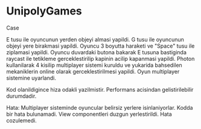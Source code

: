 # UnipolyGames
Case


E tusu ile oyuncunun yerden objeyi almasi yapildi.
G tusu ile oyuncunun objeyi yere birakmasi yapildi.
Oyuncu 3 boyutta haraketi ve "Space" tusu ile ziplamasi yapildi.
Oyuncu duvardaki butona bakarak E tusuna bastiginda raycast ile tetikleme gerceklestirilip kapinin acilip kapanmasi yapildi.
Photon kullanilarak 4 kisilip multiplayer sistemi kuruldu ve yukarida bahsedilen mekaniklerin online olarak gerceklestirilmesi yapildi. Oyun multiplayer sistemine uyarlandi.

Kod olanildigince hiza odakli yazilmistir. Performans acisindan gelistirilebilir durumdadir.

Hata: Multiplayer sisteminde oyuncular belirsiz yerlere isinlaniyorlar. Kodda bir hata bulunamadi. View componentleri duzgun yerlestirildi. Hata cozulemedi.